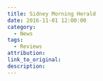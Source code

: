 ```yaml
---
title: Sidney Morning Herald
date: 2016-11-01 12:00:00
category:
  - News
tags:
  - Reviews
attribution:
link_to_original:
description:
---
```

